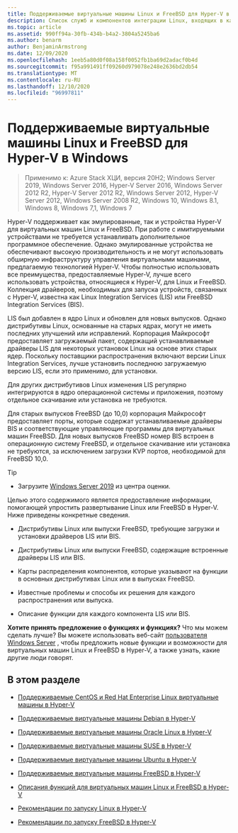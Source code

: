 ```yaml
---
title: Поддерживаемые виртуальные машины Linux и FreeBSD для Hyper-V в Windows
description: Список служб и компонентов интеграции Linux, входящих в каждую версию
ms.topic: article
ms.assetid: 990ff94a-30fb-434b-b4a2-3804a5245ba6
ms.author: benarm
author: BenjaminArmstrong
ms.date: 12/09/2020
ms.openlocfilehash: 1eeb5a80d0f08a158f0052fb1ba69d2adacf0b4d
ms.sourcegitcommit: f95a991491ff09260d979078e248e2636bd2db54
ms.translationtype: MT
ms.contentlocale: ru-RU
ms.lasthandoff: 12/10/2020
ms.locfileid: "96997811"
---
```

# <a name="supported-linux-and-freebsd-virtual-machines-for-hyper-v-on-windows"></a>Поддерживаемые виртуальные машины Linux и FreeBSD для Hyper-V в Windows

>Применимо к: Azure Stack ХЦИ, версия 20H2; Windows Server 2019, Windows Server 2016, Hyper-V Server 2016, Windows Server 2012 R2, Hyper-V Server 2012 R2, Windows Server 2012, Hyper-V Server 2012, Windows Server 2008 R2, Windows 10, Windows 8.1, Windows 8, Windows 7,1, Windows 7

Hyper-V поддерживает как эмулированные, так и устройства Hyper-V для виртуальных машин Linux и FreeBSD. При работе с имитируемыми устройствами не требуется устанавливать дополнительное программное обеспечение. Однако эмулированные устройства не обеспечивают высокую производительность и не могут использовать обширную инфраструктуру управления виртуальными машинами, предлагаемую технологией Hyper-V. Чтобы полностью использовать все преимущества, предоставляемые Hyper-V, лучше всего использовать устройства, относящиеся к Hyper-V, для Linux и FreeBSD. Коллекция драйверов, необходимых для запуска устройств, связанных с Hyper-V, известна как Linux Integration Services (LIS) или FreeBSD Integration Services (BIS).

LIS был добавлен в ядро Linux и обновлен для новых выпусков. Однако дистрибутивы Linux, основанные на старых ядрах, могут не иметь последних улучшений или исправлений. Корпорация Майкрософт предоставляет загружаемый пакет, содержащий устанавливаемые драйверы LIS для некоторых установок Linux на основе этих старых ядер. Поскольку поставщики распространения включают версии Linux Integration Services, лучше установить последнюю загружаемую версию LIS, если это применимо, для установки.

Для других дистрибутивов Linux изменения LIS регулярно интегрируются в ядро операционной системы и приложения, поэтому отдельное скачивание или установка не требуются.

Для старых выпусков FreeBSD (до 10,0) корпорация Майкрософт предоставляет порты, которые содержат устанавливаемые драйверы BIS и соответствующие управляющие программы для виртуальных машин FreeBSD. Для новых выпусков FreeBSD номер BIS встроен в операционную систему FreeBSD, и отдельное скачивание или установка не требуются, за исключением загрузки KVP портов, необходимой для FreeBSD 10,0.

> [!TIP]
> - Загрузите [Windows Server 2019](https://www.microsoft.com/evalcenter/evaluate-windows-server-2019) из центра оценки.

Целью этого содержимого является предоставление информации, помогающей упростить развертывание Linux или FreeBSD в Hyper-V. Ниже приведены конкретные сведения.

* Дистрибутивы Linux или выпуски FreeBSD, требующие загрузки и установки драйверов LIS или BIS.

* Дистрибутивы Linux или выпуски FreeBSD, содержащие встроенные драйверы LIS или BIS.

* Карты распределения компонентов, которые указывают на функции в основных дистрибутивах Linux или в выпусках FreeBSD.

* Известные проблемы и способы их решения для каждого распространения или выпуска.

* Описание функции для каждого компонента LIS или BIS.

**Хотите принять предложение о функциях и функциях?** Что мы можем сделать лучше? Вы можете использовать веб-сайт [пользователя Windows Server](https://windowsserver.uservoice.com/forums/295062-linux-support) , чтобы предложить новые функции и возможности для виртуальных машин Linux и FreeBSD в Hyper-V, а также узнать, какие другие люди говорят.

## <a name="in-this-section"></a>В этом разделе

* [Поддерживаемые CentOS и Red Hat Enterprise Linux виртуальные машины в Hyper-V](Supported-CentOS-and-Red-Hat-Enterprise-Linux-virtual-machines-on-Hyper-V.md)

* [Поддерживаемые виртуальные машины Debian в Hyper-V](Supported-Debian-virtual-machines-on-Hyper-V.md)

* [Поддерживаемые виртуальные машины Oracle Linux в Hyper-V](Supported-Oracle-Linux-virtual-machines-on-Hyper-V.md)

* [Поддерживаемые виртуальные машины SUSE в Hyper-V](Supported-SUSE-virtual-machines-on-Hyper-V.md)

* [Поддерживаемые виртуальные машины Ubuntu в Hyper-V](Supported-Ubuntu-virtual-machines-on-Hyper-V.md)

* [Поддерживаемые виртуальные машины FreeBSD в Hyper-V](Supported-FreeBSD-virtual-machines-on-Hyper-V.md)

* [Описания функций для виртуальных машин Linux и FreeBSD в Hyper-V](Feature-Descriptions-for-Linux-and-FreeBSD-virtual-machines-on-Hyper-V.md)

* [Рекомендации по запуску Linux в Hyper-V](Best-Practices-for-running-Linux-on-Hyper-V.md)

* [Рекомендации по запуску FreeBSD в Hyper-V](Best-practices-for-running-FreeBSD-on-Hyper-V.md)
